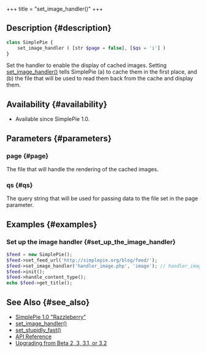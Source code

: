 +++
title = "set_image_handler()"
+++

## Description {#description}

```php
class SimplePie {
    set_image_handler ( [str $page = false], [$qs = 'i'] )
}
```

Set the handler to enable the display of cached images. Setting <span class="curid">[set_image_handler()](@/wiki/reference/simplepie/set_image_handler.md)</span> tells SimplePie (a) to cache them in the first place, and (b) the file that will be used to read them back from the cache and display them.

## Availability {#availability}

- Available since SimplePie 1.0.

## Parameters {#parameters}

### page {#page}

The file that will handle the rendering of the cached images.

### qs {#qs}

The query string that will be used for passing data to the file set in the page parameter.

## Examples {#examples}

### Set up the image handler {#set_up_the_image_handler}

```php
$feed = new SimplePie();
$feed->set_feed_url('http://simplepie.org/blog/feed/');
$feed->set_image_handler('handler_image.php', 'image'); // handler_image.php?image=67d5fa9a87bad230fb03ea68b9f71090
$feed->init();
$feed->handle_content_type();
echo $feed->get_title();
```

## See Also {#see_also}

<div id="plugin__backlinks">

- [SimplePie 1.0 "Razzleberry"](@/wiki/misc/release_notes/simplepie_1.0.md)
- <span class="curid">[set_image_handler()](@/wiki/reference/simplepie/set_image_handler.md)</span>
- [set_stupidly_fast()](@/wiki/reference/simplepie/set_stupidly_fast.md)
- [API Reference](@/wiki/reference/_index.md)
- [Upgrading from Beta 2, 3, 3.1, or 3.2](@/wiki/setup/upgrade.md)

</div>
